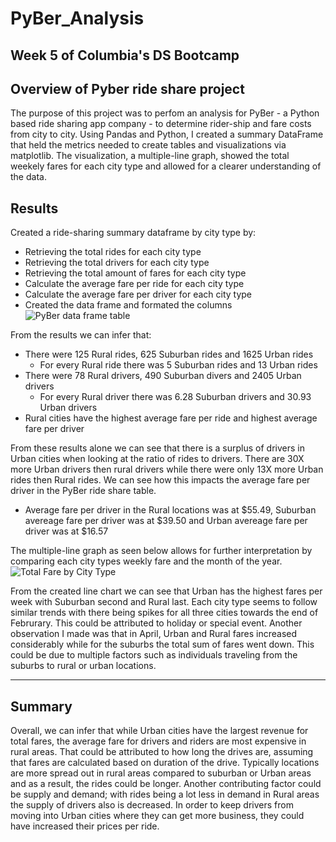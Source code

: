 # PyBer_Analysis

Week 5 of Columbia's DS Bootcamp
---
## Overview of Pyber ride share project
The purpose of this project was to perfom an analysis for PyBer - a Python based ride sharing app company -  to determine rider-ship and fare costs from city to city. Using Pandas and Python, I created a summary DataFrame that held the metrics needed to create tables and visualizations via matplotlib. The visualization, a multiple-line graph, showed the total weekely fares for each city type and allowed for a clearer understanding of the data. 

## Results
Created a ride-sharing summary dataframe by city type by:
* Retrieving the total rides for each city type
* Retrieving the total drivers for each city type
* Retrieving the total amount of fares for each city type
* Calculate the average fare per ride for each city type
* Calculate the average fare per driver for each city type
* Created the data frame and formated the columns  
![PyBer data frame table](https://user-images.githubusercontent.com/48603147/143360311-40e98c09-5a69-4982-8f4c-1d098bb8bd00.png)

From the results we can infer that:
* There were 125 Rural rides, 625 Suburban rides and 1625 Urban rides
  * For every Rural ride there was 5 Suburban rides and 13 Urban rides
* There were 78 Rural drivers, 490 Suburban divers and 2405 Urban drivers
  * For every Rural driver there was 6.28 Suburban drivers and 30.93 Urban drivers  
* Rural cities have the highest average fare per ride and highest average fare per driver  

From these results alone we can see that there is a surplus of drivers in Urban cities when looking at the ratio of rides to drivers. There are 30X more Urban drivers then rural drivers while there were only 13X more Urban rides then Rural rides. We can see how this impacts the average fare per driver in the PyBer ride share table.
* Average fare per driver in the Rural locations was at $55.49, Suburban avereage fare per driver was at $39.50 and Urban avereage fare per driver was at $16.57

The multiple-line graph as seen below allows for further interpretation by comparing each city types weekly fare and the month of the year.   
![Total Fare by City Type](https://user-images.githubusercontent.com/48603147/143372853-3a6e50c6-233c-4051-85f6-624bb73e46b3.png)

From the created line chart we can see that Urban has the highest fares per week with Suburban second and Rural last. Each city type seems to follow similar trends with there being spikes for all three cities towards the end of Februrary. This could be attributed to holiday or special event. Another observation I made was that in April, Urban and Rural fares increased considerably while for the suburbs the total sum of fares went down. This could be due to multiple factors such as individuals traveling from the suburbs to rural or urban locations.

---
## Summary
Overall, we can infer that while Urban cities have the largest revenue for total fares, the average fare for drivers and riders are most expensive in rural areas. That could be attributed to how long the drives are, assuming that fares are calculated based on duration of the drive. Typically locations are more spread out in rural areas compared to suburban or Urban areas and as a result, the rides could be longer. Another contributing factor could be supply and demand; with rides being a lot less in demand in Rural areas the supply of drivers also is decreased. In order to keep drivers from moving into Urban cities where they can get more business, they could have increased their prices per ride. 
